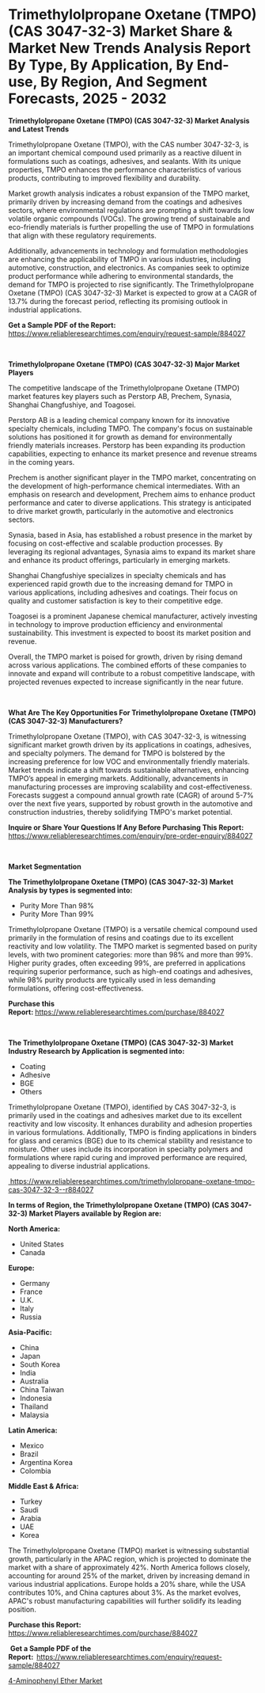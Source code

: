 <p><h1>Trimethylolpropane Oxetane (TMPO) (CAS 3047-32-3) Market Share & Market New Trends Analysis Report By Type, By Application, By End-use, By Region, And Segment Forecasts, 2025 - 2032</h1></p><p><strong>Trimethylolpropane Oxetane (TMPO) (CAS 3047-32-3) Market Analysis and Latest Trends</strong></p>
<p><p>Trimethylolpropane Oxetane (TMPO), with the CAS number 3047-32-3, is an important chemical compound used primarily as a reactive diluent in formulations such as coatings, adhesives, and sealants. With its unique properties, TMPO enhances the performance characteristics of various products, contributing to improved flexibility and durability.</p><p>Market growth analysis indicates a robust expansion of the TMPO market, primarily driven by increasing demand from the coatings and adhesives sectors, where environmental regulations are prompting a shift towards low volatile organic compounds (VOCs). The growing trend of sustainable and eco-friendly materials is further propelling the use of TMPO in formulations that align with these regulatory requirements.</p><p>Additionally, advancements in technology and formulation methodologies are enhancing the applicability of TMPO in various industries, including automotive, construction, and electronics. As companies seek to optimize product performance while adhering to environmental standards, the demand for TMPO is projected to rise significantly. The Trimethylolpropane Oxetane (TMPO) (CAS 3047-32-3) Market is expected to grow at a CAGR of 13.7% during the forecast period, reflecting its promising outlook in industrial applications.</p></p>
<p><strong>Get a Sample PDF of the Report:&nbsp;</strong> <a href="https://www.reliableresearchtimes.com/enquiry/request-sample/884027?utm_campaign=2240&utm_medium=2&utm_source=Github&utm_content=ia&utm_term=01022025&utm_id=trimethylolpropane-oxetane-tmpo-cas-3047-32-3">https://www.reliableresearchtimes.com/enquiry/request-sample/884027</a></p>
<p>&nbsp;</p>
<p><strong>Trimethylolpropane Oxetane (TMPO) (CAS 3047-32-3) Major Market Players</strong></p>
<p><p>The competitive landscape of the Trimethylolpropane Oxetane (TMPO) market features key players such as Perstorp AB, Prechem, Synasia, Shanghai Changfushiye, and Toagosei. </p><p>Perstorp AB is a leading chemical company known for its innovative specialty chemicals, including TMPO. The company's focus on sustainable solutions has positioned it for growth as demand for environmentally friendly materials increases. Perstorp has been expanding its production capabilities, expecting to enhance its market presence and revenue streams in the coming years.</p><p>Prechem is another significant player in the TMPO market, concentrating on the development of high-performance chemical intermediates. With an emphasis on research and development, Prechem aims to enhance product performance and cater to diverse applications. This strategy is anticipated to drive market growth, particularly in the automotive and electronics sectors.</p><p>Synasia, based in Asia, has established a robust presence in the market by focusing on cost-effective and scalable production processes. By leveraging its regional advantages, Synasia aims to expand its market share and enhance its product offerings, particularly in emerging markets.</p><p>Shanghai Changfushiye specializes in specialty chemicals and has experienced rapid growth due to the increasing demand for TMPO in various applications, including adhesives and coatings. Their focus on quality and customer satisfaction is key to their competitive edge.</p><p>Toagosei is a prominent Japanese chemical manufacturer, actively investing in technology to improve production efficiency and environmental sustainability. This investment is expected to boost its market position and revenue.</p><p>Overall, the TMPO market is poised for growth, driven by rising demand across various applications. The combined efforts of these companies to innovate and expand will contribute to a robust competitive landscape, with projected revenues expected to increase significantly in the near future.</p></p>
<p>&nbsp;</p>
<p><strong>What Are The Key Opportunities For Trimethylolpropane Oxetane (TMPO) (CAS 3047-32-3) Manufacturers?</strong></p>
<p><p>Trimethylolpropane Oxetane (TMPO), with CAS 3047-32-3, is witnessing significant market growth driven by its applications in coatings, adhesives, and specialty polymers. The demand for TMPO is bolstered by the increasing preference for low VOC and environmentally friendly materials. Market trends indicate a shift towards sustainable alternatives, enhancing TMPO’s appeal in emerging markets. Additionally, advancements in manufacturing processes are improving scalability and cost-effectiveness. Forecasts suggest a compound annual growth rate (CAGR) of around 5-7% over the next five years, supported by robust growth in the automotive and construction industries, thereby solidifying TMPO's market potential.</p></p>
<p><strong>Inquire or Share Your Questions If Any Before Purchasing This Report:</strong> <a href="https://www.reliableresearchtimes.com/enquiry/pre-order-enquiry/884027?utm_campaign=2240&utm_medium=2&utm_source=Github&utm_content=ia&utm_term=01022025&utm_id=trimethylolpropane-oxetane-tmpo-cas-3047-32-3">https://www.reliableresearchtimes.com/enquiry/pre-order-enquiry/884027</a></p>
<p>&nbsp;</p>
<p><strong>Market Segmentation</strong></p>
<p><strong>The Trimethylolpropane Oxetane (TMPO) (CAS 3047-32-3) Market Analysis by types is segmented into:</strong></p>
<p><ul><li>Purity More Than 98%</li><li>Purity More Than 99%</li></ul></p>
<p><p>Trimethylolpropane Oxetane (TMPO) is a versatile chemical compound used primarily in the formulation of resins and coatings due to its excellent reactivity and low volatility. The TMPO market is segmented based on purity levels, with two prominent categories: more than 98% and more than 99%. Higher purity grades, often exceeding 99%, are preferred in applications requiring superior performance, such as high-end coatings and adhesives, while 98% purity products are typically used in less demanding formulations, offering cost-effectiveness.</p></p>
<p><strong>Purchase this Report:&nbsp;</strong><a href="https://www.reliableresearchtimes.com/purchase/884027?utm_campaign=2240&utm_medium=2&utm_source=Github&utm_content=ia&utm_term=01022025&utm_id=trimethylolpropane-oxetane-tmpo-cas-3047-32-3">https://www.reliableresearchtimes.com/purchase/884027</a></p>
<p>&nbsp;</p>
<p><strong>The Trimethylolpropane Oxetane (TMPO) (CAS 3047-32-3) Market Industry Research by Application is segmented into:</strong></p>
<p><ul><li>Coating</li><li>Adhesive</li><li>BGE</li><li>Others</li></ul></p>
<p><p>Trimethylolpropane Oxetane (TMPO), identified by CAS 3047-32-3, is primarily used in the coatings and adhesives market due to its excellent reactivity and low viscosity. It enhances durability and adhesion properties in various formulations. Additionally, TMPO is finding applications in binders for glass and ceramics (BGE) due to its chemical stability and resistance to moisture. Other uses include its incorporation in specialty polymers and formulations where rapid curing and improved performance are required, appealing to diverse industrial applications.</p></p>
<p><a href="https://www.reliableresearchtimes.com/trimethylolpropane-oxetane-tmpo-cas-3047-32-3--r884027?utm_campaign=2240&utm_medium=2&utm_source=Github&utm_content=ia&utm_term=01022025&utm_id=trimethylolpropane-oxetane-tmpo-cas-3047-32-3">&nbsp;https://www.reliableresearchtimes.com/trimethylolpropane-oxetane-tmpo-cas-3047-32-3--r884027</a></p>
<p><strong>In terms of Region, the Trimethylolpropane Oxetane (TMPO) (CAS 3047-32-3) Market Players available by Region are:</strong></p>
<p>
    <p> <strong> North America: </strong>
        <ul>
            <li>United States</li>
            <li>Canada</li>
        </ul>
        </p> 
    <p> <strong> Europe: </strong>
        <ul>
            <li>Germany</li>
            <li>France</li>
            <li>U.K.</li>
            <li>Italy</li>
            <li>Russia</li>
        </ul>
        </p> 
    <p> <strong> Asia-Pacific: </strong>
        <ul>
            <li>China</li>
            <li>Japan</li>
            <li>South Korea</li>
            <li>India</li>
            <li>Australia</li>
            <li>China Taiwan</li>
            <li>Indonesia</li>
            <li>Thailand</li>
            <li>Malaysia</li>
        </ul>
        </p> 
    <p> <strong> Latin America: </strong>
        <ul>
            <li>Mexico</li>
            <li>Brazil</li>
            <li>Argentina Korea</li>
            <li>Colombia</li>
        </ul>
        </p> 
    <p> <strong> Middle East & Africa: </strong>
        <ul>
            <li>Turkey</li>
            <li>Saudi</li>
            <li>Arabia</li>
            <li>UAE</li>
            <li>Korea</li>
        </ul>
    </p>
    </p>
<p><p>The Trimethylolpropane Oxetane (TMPO) market is witnessing substantial growth, particularly in the APAC region, which is projected to dominate the market with a share of approximately 42%. North America follows closely, accounting for around 25% of the market, driven by increasing demand in various industrial applications. Europe holds a 20% share, while the USA contributes 10%, and China captures about 3%. As the market evolves, APAC's robust manufacturing capabilities will further solidify its leading position.</p></p>
<p><strong>Purchase this Report: </strong><a href="https://www.reliableresearchtimes.com/purchase/884027?utm_campaign=2240&utm_medium=2&utm_source=Github&utm_content=ia&utm_term=01022025&utm_id=trimethylolpropane-oxetane-tmpo-cas-3047-32-3">https://www.reliableresearchtimes.com/purchase/884027</a></p>
<p>&nbsp;<strong>Get a Sample PDF of the Report:&nbsp;&nbsp;</strong><a href="https://www.reliableresearchtimes.com/enquiry/request-sample/884027?utm_campaign=2240&utm_medium=2&utm_source=Github&utm_content=ia&utm_term=01022025&utm_id=trimethylolpropane-oxetane-tmpo-cas-3047-32-3">https://www.reliableresearchtimes.com/enquiry/request-sample/884027</a></p>
<p><strong></strong></p>
<p><p><a href="https://github.com/stillsfloria19981/Market-Research-Report-List-1/blob/main/4-aminophenyl-ether-market.md?utm_campaign=2240&utm_medium=2&utm_source=Github&utm_content=ia&utm_term=01022025&utm_id=trimethylolpropane-oxetane-tmpo-cas-3047-32-3">4-Aminophenyl Ether Market</a></p></p>